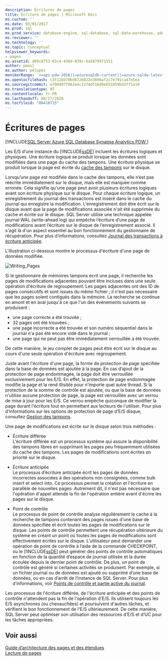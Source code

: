 ```yaml
---
description: Écritures de pages
title: Écriture de pages | Microsoft Docs
ms.custom: ''
ms.date: 03/01/2017
ms.prod: sql
ms.prod_service: database-engine, sql-database, sql-data-warehouse, pdw
ms.reviewer: ''
ms.technology: ''
ms.topic: conceptual
helpviewer_keywords:
- pages
ms.assetid: 409c8753-03c4-436d-839c-6a5879971551
author: pmasl
ms.author: pelopes
monikerRange: '>=aps-pdw-2016||=azuresqldb-current||=azure-sqldw-latest||>=sql-server-2016||=sqlallproducts-allversions||>=sql-server-linux-2017||=azuresqldb-mi-current'
ms.openlocfilehash: c3f11bb70bd6726822e3886af2c7e791ca47e5ea
ms.sourcegitcommit: e700497f962e4c2274df16d9e651059b42ff1a10
ms.translationtype: HT
ms.contentlocale: fr-FR
ms.lasthandoff: 08/17/2020
ms.locfileid: "88418715"
---
```

# <a name="writing-pages"></a>Écritures de pages
[!INCLUDE[SQL Server Azure SQL Database Synapse Analytics PDW ](../includes/applies-to-version/sql-asdb-asdbmi-asa-pdw.md)]

Les E/S d’une instance du [!INCLUDE[ssDE](../includes/ssde-md.md)] incluent les écritures logiques et physiques. Une écriture logique se produit lorsque les données sont modifiées dans une page du cache des tampons. Une écriture physique se produit lorsque la page est écrite du [cache des tampons](../relational-databases/memory-management-architecture-guide.md) sur le disque.

Lorsqu’une page est modifiée dans le cache des tampons, elle n’est pas réécrite immédiatement sur le disque, mais elle est marquée comme erronée. Cela signifie qu'une page peut avoir plusieurs écritures logiques avant son écriture physique sur le disque. Pour chaque écriture logique, un enregistrement du journal des transactions est inséré dans le cache du journal qui enregistre la modification. L'enregistrement doit être écrit sur le disque avant que la page de modifications associée n'ait été supprimée du cache et écrite sur le disque. SQL Server utilise une technique appelée journal WAL (write-ahead log) qui empêche l’écriture d’une page de modifications avant l’écriture sur le disque de l’enregistrement associé. Il s'agit là d'un aspect essentiel au bon fonctionnement du gestionnaire de récupération. Pour plus d’informations, consultez [Journal des transactions à écriture anticipée](../relational-databases/sql-server-transaction-log-architecture-and-management-guide.md).

L'illustration ci-dessous montre le processus d'écriture d'une page de données modifiée.

![Writing_Pages](../relational-databases/media/writing-pages.gif)

Si le gestionnaire de mémoires tampons écrit une page, il recherche les pages de modifications adjacentes pouvant être incluses dans une seule opération d'écriture de regroupement. Les pages adjacentes ont des ID de pages consécutifs et sont issues du même fichier ; il n'est pas nécessaire que les pages soient contiguës dans la mémoire. La recherche se continue en amont et en aval jusqu'à ce que l'un des événements suivants se produisent :

 * une page correcte a été trouvée ;
 * 32 pages ont été trouvées ;
 * une page incorrecte a été trouvée et son numéro séquentiel dans le journal n'a pas été encore vidé dans le journal ;
 * une page qui ne peut pas être immédiatement verrouillée a été trouvée.

De cette manière, le jeu complet de pages peut être écrit sur le disque au cours d'une seule opération d'écriture avec regroupement. 

Juste avant l'écriture d'une page, la forme de protection de page spécifiée dans la base de données est ajoutée à la page. En cas d’ajout de la protection de page endommagée, la page doit être verrouillée exclusivement pour les E/S. En effet, la protection de page endommagée modifie la page et la rend illisible pour n'importe quel autre thread. Si la protection de la somme de contrôle est ajoutée, ou que la base de données n'utilise aucune protection de page, la page est verrouillée avec un verrou de mise à jour pour les E/S. Ce verrou empêche quiconque de modifier la page durant l'écriture tout en permettant aux lecteurs de l'utiliser. Pour plus d’informations sur les options de protection de page d’E/S disque, consultez [Gestion des tampons](../relational-databases/memory-management-architecture-guide.md).

Une page de modifications est écrite sur le disque selon trois méthodes : 

* Écriture différée   
 L'écriture différée est un processus système qui assure la disponibilité des tampons libres en supprimant les pages peu fréquemment utilisées du cache des tampons. Les pages de modifications sont écrites en priorité sur le disque. 

* Écriture anticipée   
 Le processus d’écriture anticipée écrit les pages de données incorrectes associées à des opérations non consignées, comme bulk insert et select into. Ce processus permet la création et l'écriture en parallèle de nouvelles pages. Autrement dit, il n'est pas nécessaire que l'opération d'appel attende la fin de l'opération entière avant d'écrire les pages sur le disque.

* Point de contrôle   
 Le processus de point de contrôle analyse régulièrement le cache à la recherche de tampons contenant des pages issues d'une base de données spécifiée et écrit toutes les pages de modifications sur le disque. Les points de contrôle permettent une récupération ultérieure du système en créant un point où toutes les pages de modifications sont effectivement écrites sur le disque. L’utilisateur peut demander une opération de point de contrôle à l’aide de la commande CHECKPOINT, ou le [!INCLUDE[ssDE](../includes/ssde-md.md)] peut générer des points de contrôle automatiques en fonction de la quantité d’espace de journal utilisée et la durée écoulée depuis le dernier point de contrôle. De plus, un point de contrôle est généré si certaines activités se produisent. Par exemple, si un fichier journal ou de données est ajouté ou supprimé d’une base de données, ou en cas d’arrêt de l’instance de SQL Server. Pour plus d’informations, voir [Points de contrôle et partie active du journal](../relational-databases/sql-server-transaction-log-architecture-and-management-guide.md).

Les processus de l'écriture différée, de l'écriture anticipée et des points de contrôle n'attendent pas la fin de l'opération d'E/S. Ils utilisent toujours les E/S asynchrones (ou chevauchées) et poursuivent d'autres tâches, et vérifient le bon fonctionnement de l'E/S ultérieurement. De cette manière, SQL Server peut optimiser son utilisation des ressources d’E/S et d’UC pour les tâches appropriées.

## <a name="see-also"></a>Voir aussi
[Guide d’architecture des pages et des étendues](../relational-databases/pages-and-extents-architecture-guide.md)   
 [Lecture de pages](../relational-databases/reading-pages.md)
